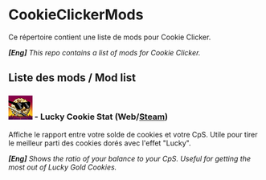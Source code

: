 # CookieClickerMods
Ce répertoire contient une liste de mods pour Cookie Clicker.

***[Eng]** This repo contains a list of mods for Cookie Clicker.*

## Liste des mods / Mod list
### ![Mod icon](https://github.com/EmpireDemocratiqueDuPoulpe/CookieClickerMods/blob/main/LuckyCookieStat/note_icon.png) - Lucky Cookie Stat (Web/[Steam](https://steamcommunity.com/sharedfiles/filedetails/?id=2941685090))
Affiche le rapport entre votre solde de cookies et votre CpS. Utile pour tirer le meilleur parti des cookies dorés avec l'effet "Lucky".

***[Eng]** Shows the ratio of your balance to your CpS. Useful for getting the most out of Lucky Gold Cookies.*
